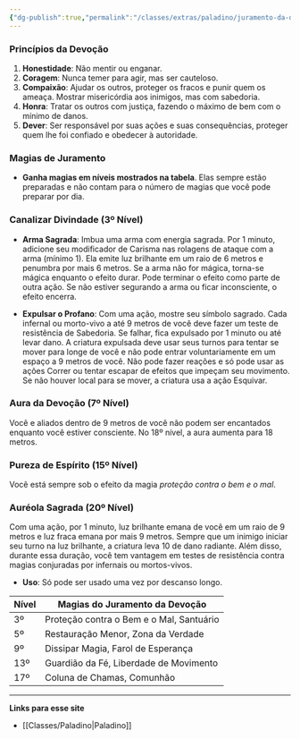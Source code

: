 ```yaml
---
{"dg-publish":true,"permalink":"/classes/extras/paladino/juramento-da-devocao/","created":"2024-07-26T08:46:45.399-03:00","updated":"2024-07-28T22:17:19.906-03:00"}
---
```



### **Princípios da Devoção**

1. **Honestidade**: Não mentir ou enganar.
2. **Coragem**: Nunca temer para agir, mas ser cauteloso.
3. **Compaixão**: Ajudar os outros, proteger os fracos e punir quem os ameaça. Mostrar misericórdia aos inimigos, mas com sabedoria.
4. **Honra**: Tratar os outros com justiça, fazendo o máximo de bem com o mínimo de danos.
5. **Dever**: Ser responsável por suas ações e suas consequências, proteger quem lhe foi confiado e obedecer à autoridade.

### **Magias de Juramento**

- **Ganha magias em níveis mostrados na tabela**. Elas sempre estão preparadas e não contam para o número de magias que você pode preparar por dia.

### **Canalizar Divindade** (3º Nível)

- **Arma Sagrada**: Imbua uma arma com energia sagrada. Por 1 minuto, adicione seu modificador de Carisma nas rolagens de ataque com a arma (mínimo 1). Ela emite luz brilhante em um raio de 6 metros e penumbra por mais 6 metros. Se a arma não for mágica, torna-se mágica enquanto o efeito durar. Pode terminar o efeito como parte de outra ação. Se não estiver segurando a arma ou ficar inconsciente, o efeito encerra.

- **Expulsar o Profano**: Com uma ação, mostre seu símbolo sagrado. Cada infernal ou morto-vivo a até 9 metros de você deve fazer um teste de resistência de Sabedoria. Se falhar, fica expulsado por 1 minuto ou até levar dano. A criatura expulsada deve usar seus turnos para tentar se mover para longe de você e não pode entrar voluntariamente em um espaço a 9 metros de você. Não pode fazer reações e só pode usar as ações Correr ou tentar escapar de efeitos que impeçam seu movimento. Se não houver local para se mover, a criatura usa a ação Esquivar.

### **Aura da Devoção** (7º Nível)

Você e aliados dentro de 9 metros de você não podem ser encantados enquanto você estiver consciente. No 18º nível, a aura aumenta para 18 metros.

### **Pureza de Espírito** (15º Nível)

Você está sempre sob o efeito da magia *proteção contra o bem e o mal*.

### **Auréola Sagrada** (20º Nível)

Com uma ação, por 1 minuto, luz brilhante emana de você em um raio de 9 metros e luz fraca emana por mais 9 metros. Sempre que um inimigo iniciar seu turno na luz brilhante, a criatura leva 10 de dano radiante. Além disso, durante essa duração, você tem vantagem em testes de resistência contra magias conjuradas por infernais ou mortos-vivos.

- **Uso**: Só pode ser usado uma vez por descanso longo.

| Nível | Magias do Juramento da Devoção      |
|-------|------------------------------------|
| 3º    | Proteção contra o Bem e o Mal, Santuário |
| 5º    | Restauração Menor, Zona da Verdade  |
| 9º    | Dissipar Magia, Farol de Esperança  |
| 13º   | Guardião da Fé, Liberdade de Movimento |
| 17º   | Coluna de Chamas, Comunhão          |

___
**Links para esse site**
- [[Classes/Paladino\|Paladino]]